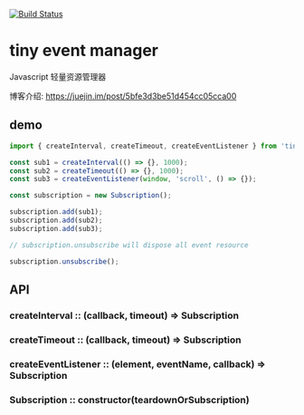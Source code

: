 [![Build Status](https://travis-ci.org/Qquanwei/tiny-event-manager.svg?branch=master)](https://travis-ci.org/Qquanwei/tiny-event-manager)

# tiny event manager

Javascript 轻量资源管理器


博客介绍: https://juejin.im/post/5bfe3d3be51d454cc05cca00

## demo

```javascript
import { createInterval, createTimeout, createEventListener } from 'tiny-event-manager';

const sub1 = createInterval(() => {}, 1000);
const sub2 = createTimeout(() => {}, 1000);
const sub3 = createEventListener(window, 'scroll', () => {});

const subscription = new Subscription();

subscription.add(sub1);
subscription.add(sub2);
subscription.add(sub3);

// subscription.unsubscribe will dispose all event resource

subscription.unsubscribe();
```


## API

### createInterval :: (callback, timeout) => Subscription

### createTimeout :: (callback, timeout) => Subscription

### createEventListener :: (element, eventName, callback) => Subscription

### Subscription :: constructor(teardownOrSubscription)

